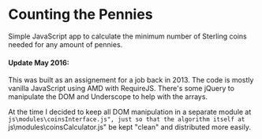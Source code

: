 Counting the Pennies
====================

Simple JavaScript app to calculate the minimum number of Sterling coins needed for any amount of pennies.

#### Update May 2016: 

This was built as an assignement for a job back in 2013. The code is mostly vanilla JavaScript using AMD with RequireJS. There's some jQuery to manipulate the DOM and Underscope to help with the arrays.

At the time I decided to keep all DOM manipulation in a separate module at `js\modules\coinsInterface.js", just so that the algorithm itself at `js\modules\coinsCalculator.js" be kept "clean" and distributed more easily.

